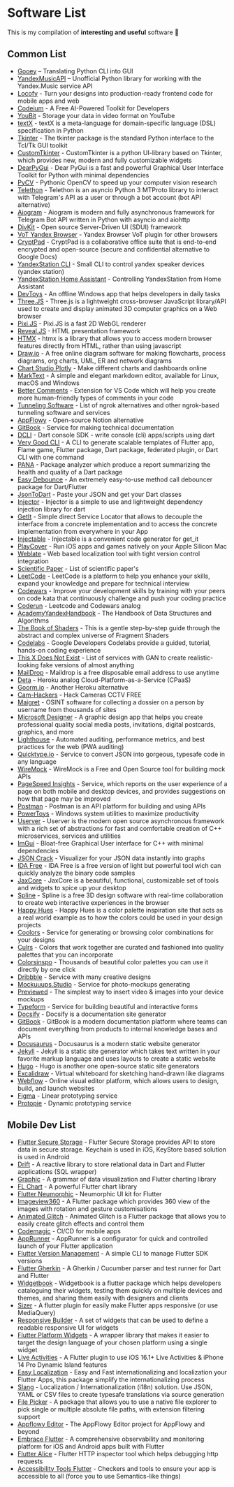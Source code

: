 # Software List

This is my compilation of **interesting and useful** software 🍑

<!--🍑 Also available [in CSV](link) 🍑-->

## Common List

* [Gooey](https://github.com/chriskiehl/Gooey) – Translating Python CLI into GUI
* [YandexMusicAPI](https://github.com/MarshalX/yandex-music-api) – Unofficial Python library for working with the Yandex.Music service API
* [Locofy](https://www.locofy.ai/) - Turn your designs into production-ready frontend code for mobile apps and web
* [Codeium](https://codeium.com/) - A Free AI-Powered Toolkit for Developers
* [YouBit](https://habr.com/ru/company/first/blog/676282/?ysclid=l9zhiw2wnj655037600) - Storage your data in video format on YouTube
* [textX](https://textx.github.io/textX) - textX is a meta-language for domain-specific language (DSL) specification in Python
* [Tkinter](https://docs.python.org/3/library/tkinter.html) - The tkinter package is the standard Python interface to the Tcl/Tk GUI toolkit
* [CustomTkinter](https://github.com/TomSchimansky/CustomTkinter) - CustomTkinter is a python UI-library based on Tkinter, which provides new, modern and fully customizable widgets
* [DearPyGui](https://github.com/hoffstadt/DearPyGui) - Dear PyGui is a fast and powerful Graphical User Interface Toolkit for Python with minimal dependencies
* [PyCV](https://github.com/gorodion/pycv) - Pythonic OpenCV to speed up your computer vision research
* [Telethon](https://github.com/LonamiWebs/Telethon) - Telethon is an asyncio Python 3 MTProto library to interact with Telegram's API as a user or through a bot account (bot API alternative)
* [Aiogram](https://aiogram.dev/) - Aiogram is modern and fully asynchronous framework for Telegram Bot API written in Python with asyncio and aiohttp
* [DivKit](https://github.com/divkit/divkit) - Open source Server-Driven UI (SDUI) framework
* [VoT Yandex Browser](https://github.com/ilyhalight/voice-over-translation) - Yandex Browser VoT plugin for other browsers
* [CryptPad](https://cryptpad.org/) - CryptPad is a collaborative office suite that is end-to-end encrypted and open-source (secure and confidential alternative to Google Docs)
* [YandexStation CLI](https://github.com/beldmian/yastation) - Small CLI to control yandex speaker devices (yandex station)
* [YandexStation Home Assistant](https://github.com/AlexxIT/YandexStation) - Controlling YandexStation from Home Assistant
* [DevToys](https://devtoys.app/) - An offline Windows app that helps developers in daily tasks
* [Three.JS](https://threejs.org/) - Three.js is a lightweight cross-browser JavaScript library/API used to create and display animated 3D computer graphics on a Web browser
* [Pixi.JS](https://pixijs.com/) - Pixi.JS is a fast 2D WebGL renderer
* [Reveal.JS](https://revealjs.com/) - HTML presentation framework
* [HTMX](https://htmx.org/) - htmx is a library that allows you to access modern browser features directly from HTML, rather than using javascript
* [Draw.io](https://app.diagrams.net/) - A free online diagram software for making flowcharts, process diagrams, org charts, UML, ER and network diagrams
* [Chart Studio Plotly](https://chart-studio.plotly.com/) - Make different charts and dashboards online
* [MarkText](https://github.com/marktext/marktext/tree/develop) - A simple and elegant markdown editor, available for Linux, macOS and Windows 
* [Better Comments](https://marketplace.visualstudio.com/items?itemName=aaron-bond.better-comments) - Extension for VS Code which will help you create more human-friendly types of comments in your code
* [Tunneling Software](https://github.com/anderspitman/awesome-tunneling) - List of ngrok alternatives and other ngrok-based tunneling software and services
* [AppFlowy](https://appflowy.io/) - Open-source Notion alternative
* [GitBook](https://gitbook.com/) - Service for making technical documentation
* [DCLI](https://pub.dev/packages/dcli) - Dart console SDK - write console (cli) apps/scripts using dart
* [Very Good CLI](https://cli.vgv.dev/) - A CLI to generate scalable templates of Flutter app, Flame game, Flutter package, Dart package, federated plugin, or Dart CLI with one command
* [PANA](https://pub.dev/packages/pana) - Package analyzer which produce a report summarizing the health and quality of a Dart package
* [Easy Debounce](https://pub.dev/packages/easy_debounce/example) - An extremely easy-to-use method call debouncer package for Dart/Flutter
* [JsonToDart](https://javiercbk.github.io/json_to_dart/) - Paste your JSON and get your Dart classes
* [Injector](https://pub.dev/packages/injector) - Injector is a simple to use and lightweight dependency injection library for dart
* [GetIt](https://pub.dev/packages/get_it) - Simple direct Service Locator that allows to decouple the interface from a concrete implementation and to access the concrete implementation from everywhere in your App
* [Injectable](https://pub.dev/packages/injectable) - Injectable is a convenient code generator for get_it
* [PlayCover](https://github.com/PlayCover/PlayCover) - Run iOS apps and games natively on your Apple Silicon Mac
* [Weblate](https://github.com/WeblateOrg/weblate) - Web based localization tool with tight version control integration
* [Scientific Paper](https://habr.com/ru/post/697922/) - List of scientific paper's
* [LeetCode](https://leetcode.com/) - LeetCode is a platform to help you enhance your skills, expand your knowledge and prepare for technical interview
* [Codewars](https://www.codewars.com/) - Improve your development skills by training with your peers on code kata that continuously challenge and push your coding practice
* [Coderun](https://coderun.yandex.ru/) - Leetcode and Codewars analog
* [AcademyYandexHandbook](https://academy.yandex.ru/handbook) - The Handbook of Data Structures and Algorithms
* [The Book of Shaders](https://thebookofshaders.com/) - This is a gentle step-by-step guide through the abstract and complex universe of Fragment Shaders
* [Codelabs](https://codelabs.developers.google.com/) - Google Developers Codelabs provide a guided, tutorial, hands-on coding experience
* [This X Does Not Exist](https://thisxdoesnotexist.com/) - List of services with GAN to create realistic-looking fake versions of almost anything
* [MailDrop](https://maildrop.cc/) - Maildrop is a free disposable email address to use anytime
* [Deta](https://www.deta.sh/) - Heroku analog Cloud-Platform-as-a-Service (CPaaS)
* [Goorm.io](https://ide.goorm.io/) - Another Heroku alternative
* [Cam-Hackers](https://github.com/AngelSecurityTeam/Cam-Hackers) - Hack Cameras CCTV FREE
* [Maigret](https://github.com/soxoj/maigret) - OSINT software for collecting a dossier on a person by username from thousands of sites
* [Microsoft Designer](https://designer.microsoft.com/) - A graphic design app that helps you create professional quality social media posts, invitations, digital postcards, graphics, and more
* [Lighthouse](https://github.com/GoogleChrome/lighthouse#using-the-chrome-extension) - Automated auditing, performance metrics, and best practices for the web (PWA auditing)
* [Quicktype.io](https://app.quicktype.io/) - Service to convert JSON into gorgeous, typesafe code in any language
* [WireMock](https://wiremock.org/) - WireMock is a Free and Open Source tool for building mock APIs
* [PageSpeed Insights](https://pagespeed.web.dev/) - Service, which reports on the user experience of a page on both mobile and desktop devices, and provides suggestions on how that page may be improved
* [Postman](https://www.postman.com/) - Postman is an API platform for building and using APIs
* [PowerToys](https://github.com/microsoft/PowerToys) - Windows system utilities to maximize productivity
* [Userver](https://userver.tech/) - Userver is the modern open source asynchronous framework with a rich set of abstractions for fast and comfortable creation of C++ microservices, services and utilities
* [ImGui](https://github.com/ocornut/imgui) - Bloat-free Graphical User interface for C++ with minimal dependencies
* [JSON Crack](https://jsoncrack.com/) - Visualizer for your JSON data instantly into graphs
* [IDA Free](https://hex-rays.com/ida-free/) - IDA Free is a free version of light but powerful tool wich can quickly analyze the binary code samples
* [JaxCore](https://jaxcore.app/index.html) - JaxCore is a beautiful, functional, customizable set of tools and widgets to spice up your desktop
* [Spline](https://spline.design/) - Spline is a free 3D design software with real-time collaboration to create web interactive experiences in the browser
* [Happy Hues](https://www.happyhues.co) - Happy Hues is a color palette inspiration site that acts as a real world example as to how the colors could be used in your design projects
* [Coolors](https://coolors.co/) - Service for generating or browsing color combinations for your designs
* [Culrs](https://culrs.com/) - Colors that work together are curated and fashioned into quality palettes that you can incorporate
* [Colorsinspo](https://colorsinspo.com/) - Thousands of beautiful color palettes you can use it directly by one click
* [Dribbble](https://dribbble.com/search/app) - Service with many creative designs
* [Mockuuups.Studio](https://mockuuups.studio/) - Service for photo-mockups generating
* [Previewed](https://previewed.app/) - The simplest way to insert video & images into your device mockups
* [Typeform](https://www.typeform.com/) - Service for building beautiful and interactive forms
* [Docsify](https://docsify.js.org/#/?id=docsify) - Docsify is a documentation site generator
* [GitBook](https://www.gitbook.com/) - GitBook is a modern documentation platform where teams can document everything from products to internal knowledge bases and APIs
* [Docusaurus](https://docusaurus.io/) - Docusaurus is a modern static website generator
* [Jekyll](https://jekyllrb.com/) - Jekyll is a static site generator which takes text written in your favorite markup language and uses layouts to create a static website
* [Hugo](https://gohugo.io/) - Hugo is another one open-source static site generators
* [Excalidraw](https://github.com/excalidraw/excalidraw) - Virtual whiteboard for sketching hand-drawn like diagrams
* [Webflow](https://webflow.com/?utm_source=flowmingo&utm_medium=referral&utm_campaign=flowmingo-show) - Online visual editor platform, which allows users to design, build, and launch websites
* [Figma](https://www.figma.com/) - Linear prototyping service
* [Protopie](https://www.protopie.io/) - Dynamic prototyping service

## Mobile Dev List

* [Flutter Secure Storage](https://pub.flutter-io.cn/packages/flutter_secure_storage) - Flutter Secure Storage provides API to store data in secure storage. Keychain is used in iOS, KeyStore based solution is used in Android
* [Drift](https://pub.flutter-io.cn/packages/flutter_secure_storage) - A reactive library to store relational data in Dart and Flutter applications (SQL wrapper)
* [Graphic](https://pub.dev/packages/graphic) - A grammar of data visualization and Flutter charting library
* [FL Chart](https://pub.dev/packages/fl_chart) - A powerful Flutter chart library
* [Flutter Neumorphic](https://pub.dev/packages/flutter_neumorphic) - Neumorphic UI kit for Flutter
* [Imageview360](https://pub.dev/packages/imageview360) - A Flutter package which provides 360 view of the images with rotation and gesture customisations
* [Animated Glitch](https://pub.dev/packages/animated_glitch) - Animated Glitch is a Flutter package that allows you to easily create glitch effects and control them
* [Codemagic](https://codemagic.io) - CI/CD for mobile apps
* [AppRunner](https://pub.dev/packages/app_runner) - AppRunner is a configurator for quick and controlled launch of your Flutter application
* [Flutter Version Management](https://github.com/fluttertools/fvm) - A simple CLI to manage Flutter SDK versions
* [Flutter Gherkin](https://pub.dev/packages/flutter_gherkin) - A Gherkin / Cucumber parser and test runner for Dart and Flutter 
* [Widgetbook](https://docs.widgetbook.io/) - Widgetbook is a flutter package which helps developers cataloguing their widgets, testing them quickly on multiple devices and themes, and sharing them easily with designers and clients
* [Sizer](https://pub.dev/packages/sizer) - A flutter plugin for easily make Flutter apps responsive (or use MediaQuery)
* [Responsive Builder](https://pub.dev/packages/responsive_builder) - A set of widgets that can be used to define a readable responsive UI for widgets
* [Flutter Platform Widgets](https://pub.dev/packages/flutter_platform_widgets) - A wrapper library that makes it easier to target the design language of your chosen platform using a single widget
* [Live Activities](https://pub.dev/packages/live_activities) - A Flutter plugin to use iOS 16.1+ Live Activities & iPhone 14 Pro Dynamic Island features
* [Easy Localization](https://pub.dev/packages/easy_localization) - Easy and Fast internationalizing and localization your Flutter Apps, this package simplify the internationalizing process
* [Slang](https://pub.dev/packages/slang) - Localization / Internationalization (i18n) solution. Use JSON, YAML or CSV files to create typesafe translations via source generation
* [File Picker](https://pub.dev/packages/file_picker) - A package that allows you to use a native file explorer to pick single or multiple absolute file paths, with extension filtering support
* [Appflowy Editor](https://github.com/AppFlowy-IO/appflowy-editor) - The AppFlowy Editor project for AppFlowy and beyond
* [Embrace Flutter](https://pub.dev/packages/embrace) - A comprehensive observability and monitoring platform for iOS and Android apps built with Flutter
* [Flutter Alice](https://pub.dev/packages/flutter_alice) - Flutter HTTP inspector tool which helps debugging http requests
* [Accessibility Tools Flutter](https://pub.dev/packages/accessibility_tools) - Checkers and tools to ensure your app is accessible to all (force you to use Semantics-like things)